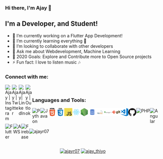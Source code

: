 ### Hi there, I'm Ajay 👋

## I'm a Developer, and Student!

- 🔭 I’m currently working on a Flutter App Development!
- 🌱 I’m currently learning everything 🤣
- 👯 I’m looking to collaborate with other developers
- 💬 Ask me about Webdevelopment, Machine Learning
- 🥅 2020 Goals: Explore and Contribute more to Open Source projects
- ⚡ Fun fact: I love to listen music :notes:

### Connect with me:


[<img align="left" alt="Ajay | Instagram" width="22px" src="https://img.icons8.com/color/48/000000/instagram-new.png"/>](https://instagram.com/ajay_thiyo)
[<img align="left" alt="Ajay | Twitter" width="22px" src="https://img.icons8.com/fluent/48/000000/telegram-app.png"/>](https://t.me/ajaykrish07)
[<img align="left" alt="Ajay| LinkedIn" width="22px" src="https://img.icons8.com/color/48/000000/linkedin.png"/>](https://www.linkedin.com/in/AjayR07)
[<img align="left" alt="Ajay | Outlook" width="22px" src="https://img.icons8.com/fluent/48/000000/microsoft-outlook-2019.png"/>](mailto:ajayofficial@outlook.in)

<br />

### Languages and Tools:

<img align="left" alt="Python" width="26px" src="https://img.icons8.com/color/48/000000/python.png"/>
<img align="left" alt="Java" width="26px" src="https://img.icons8.com/color/48/000000/java-coffee-cup-logo.png"/>
<img align="left" alt="HTML5" width="26px" src="https://raw.githubusercontent.com/github/explore/80688e429a7d4ef2fca1e82350fe8e3517d3494d/topics/html/html.png" />
<img align="left" alt="CSS3" width="26px" src="https://raw.githubusercontent.com/github/explore/80688e429a7d4ef2fca1e82350fe8e3517d3494d/topics/css/css.png" />
<img align="left" alt="JavaScript" width="26px" src="https://raw.githubusercontent.com/github/explore/80688e429a7d4ef2fca1e82350fe8e3517d3494d/topics/javascript/javascript.png" />
<img align="left" alt="React" width="26px" src="https://raw.githubusercontent.com/github/explore/80688e429a7d4ef2fca1e82350fe8e3517d3494d/topics/react/react.png" />
<img align="left" alt="Node.js" width="26px" src="https://raw.githubusercontent.com/github/explore/80688e429a7d4ef2fca1e82350fe8e3517d3494d/topics/nodejs/nodejs.png" />
<img align="left" alt="SQL" width="26px" src="https://raw.githubusercontent.com/github/explore/80688e429a7d4ef2fca1e82350fe8e3517d3494d/topics/sql/sql.png" />
<img align="left" alt="MySQL" width="26px" src="https://raw.githubusercontent.com/github/explore/80688e429a7d4ef2fca1e82350fe8e3517d3494d/topics/mysql/mysql.png" />
<img align="left" alt="MongoDB" width="26px" src="https://raw.githubusercontent.com/github/explore/80688e429a7d4ef2fca1e82350fe8e3517d3494d/topics/mongodb/mongodb.png" />
<img align="left" alt="Git" width="26px" src="https://raw.githubusercontent.com/github/explore/80688e429a7d4ef2fca1e82350fe8e3517d3494d/topics/git/git.png" />
<img align="left" alt="Visual Studio Code" width="26px" src="https://raw.githubusercontent.com/github/explore/80688e429a7d4ef2fca1e82350fe8e3517d3494d/topics/visual-studio-code/visual-studio-code.png" />
<img align="left" alt="GitHub" width="26px" src="https://raw.githubusercontent.com/github/explore/78df643247d429f6cc873026c0622819ad797942/topics/github/github.png" />
<img align="left" alt="PHP" src="https://img.icons8.com/officel/30/000000/php-logo.png"/>
<img align="left" alt="Angular" width="26px" src="https://img.icons8.com/color/48/000000/angularjs.png"/>
<img align="left" alt="Flutter" width="26px" src="https://img.icons8.com/color/48/000000/flutter.png"/>
<img align="left" alt="AWS" width="26px" src="https://img.icons8.com/color/48/000000/amazon-web-services.png"/>
<img align="left" alt="Firebase" width="26px" src="https://img.icons8.com/color/48/000000/firebase.png"/>
<br />
<br />




<p>&nbsp;<img align="center" src="https://github-readme-stats.vercel.app/api?username=ajayr07&show_icons=true" alt="ajayr07" /></p>

<br />
<p align="center">
<a href="https://linkedin.com/in/ajayr07" target="blank"><img align="center" src="https://cdn.jsdelivr.net/npm/simple-icons@3.0.1/icons/linkedin.svg" alt="ajayr07" height="30" width="30" /></a>
<a href="https://instagram.com/ajay_thiyo" target="blank"><img align="center" src="https://cdn.jsdelivr.net/npm/simple-icons@3.0.1/icons/instagram.svg" alt="ajay_thiyo" height="30" width="30" /></a>
</p>
